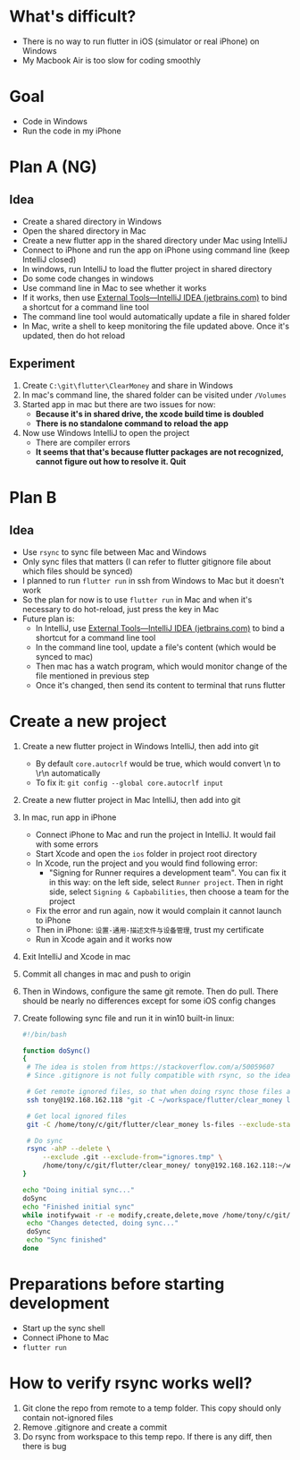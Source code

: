 # What's difficult?

- There is no way to run flutter in iOS (simulator or real iPhone) on Windows
- My Macbook Air is too slow for coding smoothly

# Goal

- Code in Windows
- Run the code in my iPhone

# Plan A (NG)

## Idea

- Create a shared directory in Windows
- Open the shared directory in Mac
- Create a new flutter app in the shared directory under Mac using IntelliJ
- Connect to iPhone and run the app on iPhone using command line (keep IntelliJ closed)
- In windows, run IntelliJ to load the flutter project in shared directory
- Do some code changes in windows
- Use command line in Mac to see whether it works
- If it works, then use [External Tools—IntelliJ IDEA (jetbrains.com)](https://www.jetbrains.com/help/idea/settings-tools-external-tools.html) to bind a shortcut for a command line tool
- The command line tool would automatically update a file in shared folder
- In Mac, write a shell to keep monitoring the file updated above. Once it's updated, then do hot reload

## Experiment

1. Create `C:\git\flutter\ClearMoney` and share in Windows
2. In mac's command line, the shared folder can be visited under `/Volumes`
3. Started app in mac but there are two issues for now:
   - **Because it's in shared drive, the xcode build time is doubled**
   - **There is no standalone command to reload the app**
4. Now use Windows IntelliJ to open the project
   - There are compiler errors
   - **It seems that that's because flutter packages are not recognized, cannot figure out how to resolve it. Quit**

# Plan B

## Idea

- Use `rsync` to sync file between Mac and Windows
- Only sync files that matters (I can refer to flutter gitignore file about which files should be synced)
- I planned to run `flutter run`  in  ssh from Windows to Mac but it doesn't work
- So the plan for now is to use `flutter run` in Mac and when it's necessary to do hot-reload, just press the key in Mac
- Future plan is:
  - In IntelliJ, use  [External Tools—IntelliJ IDEA (jetbrains.com)](https://www.jetbrains.com/help/idea/settings-tools-external-tools.html) to bind a shortcut for a command line tool
  - In the command line tool, update a file's content (which would be synced to mac)
  - Then mac has a watch program, which would monitor change of the file mentioned in previous step
  - Once it's changed, then send its content to terminal that runs flutter

# Create a new project

1. Create a new flutter project in Windows IntelliJ, then add into git

   - By default `core.autocrlf` would be true, which would convert \n to \r\n automatically
   - To fix it: `git config --global core.autocrlf input`

2. Create a new flutter project in Mac IntelliJ, then add into git

3. In mac, run app in iPhone

   - Connect iPhone to Mac and run the project in IntelliJ. It would fail with some errors
   - Start Xcode and open the `ios` folder in project root directory
   - In Xcode, run the project and you would find following error:
     - "Signing for Runner requires a development team". You can fix it in this way: on the left side, select `Runner project`. Then in right side, select `Signing & Capbabilities`, then choose a team for the project
   - Fix the error and run again, now it would complain it cannot launch to iPhone
   - Then in iPhone: `设置-通用-描述文件与设备管理`, trust my certificate
   - Run in Xcode again and it works now

4. Exit IntelliJ and Xcode in mac

5. Commit all changes in mac and push to origin

6. Then in Windows, configure the same git remote. Then do pull. There should be nearly no differences except for some iOS config changes

7. Create following sync file and run it in win10 built-in linux:

   ```bash
   #!/bin/bash
   
   function doSync()
   {	
   	# The idea is stolen from https://stackoverflow.com/a/50059607
   	# Since .gitignore is not fully compatible with rsync, so the idea is to list all ignored files using git command, and then feed them into rsync
   
   	# Get remote ignored files, so that when doing rsync those files are not deleted
   	ssh tony@192.168.162.118 "git -C ~/workspace/flutter/clear_money ls-files --exclude-standard -oi --directory" > ignores.tmp
   
   	# Get local ignored files
   	git -C /home/tony/c/git/flutter/clear_money ls-files --exclude-standard -oi --directory >> ignores.tmp
   
   	# Do sync
   	rsync -ahP --delete \
   	    --exclude .git --exclude-from="ignores.tmp" \
   	    /home/tony/c/git/flutter/clear_money/ tony@192.168.162.118:~/workspace/flutter/clear_money
   }
   
   echo "Doing initial sync..."
   doSync
   echo "Finished initial sync"
   while inotifywait -r -e modify,create,delete,move /home/tony/c/git/flutter/clear_money; do	
   	echo "Changes detected, doing sync..."
   	doSync
   	echo "Sync finished"
   done
   ```

# Preparations before starting development

- Start up the sync shell
- Connect iPhone to Mac
- `flutter run`

# How to verify rsync works well?

1. Git clone the repo from remote to a temp folder. This copy should only contain not-ignored files
2. Remove .gitignore and create a commit
3. Do rsync from workspace to this temp repo. If there is any diff, then there is bug



























